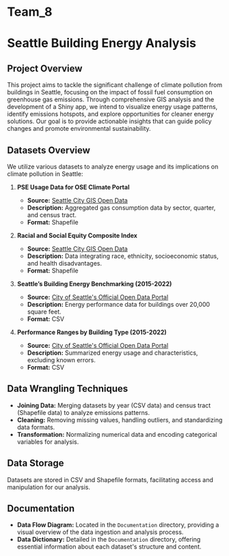# Team_8

# Seattle Building Energy Analysis

## Project Overview

This project aims to tackle the significant challenge of climate pollution from buildings in Seattle, focusing on the impact of fossil fuel consumption on greenhouse gas emissions. Through comprehensive GIS analysis and the development of a Shiny app, we intend to visualize energy usage patterns, identify emissions hotspots, and explore opportunities for cleaner energy solutions. Our goal is to provide actionable insights that can guide policy changes and promote environmental sustainability.

## Datasets Overview

We utilize various datasets to analyze energy usage and its implications on climate pollution in Seattle:

1. **PSE Usage Data for OSE Climate Portal**
   - **Source:** [Seattle City GIS Open Data](https://data-seattlecitygis.opendata.arcgis.com/datasets/SeattleCityGIS::pse-usage-data-for-ose-climate-portal/about)
   - **Description:** Aggregated gas consumption data by sector, quarter, and census tract.
   - **Format:** Shapefile

2. **Racial and Social Equity Composite Index**
   - **Source:** [Seattle City GIS Open Data](https://data-seattlecitygis.opendata.arcgis.com/datasets/SeattleCityGIS::racial-and-social-equity-composite-index-current/about)
   - **Description:** Data integrating race, ethnicity, socioeconomic status, and health disadvantages.
   - **Format:** Shapefile

3. **Seattle’s Building Energy Benchmarking (2015-2022)**
   - **Source:** [City of Seattle's Official Open Data Portal](https://www.seattle.gov/environment/climate-change/buildings-and-energy/energy-benchmarking/data-and-reports#individualbuildingdata)
   - **Description:** Energy performance data for buildings over 20,000 square feet.
   - **Format:** CSV

4. **Performance Ranges by Building Type (2015-2022)**
   - **Source:** [City of Seattle's Official Open Data Portal](https://www.seattle.gov/environment/climate-change/buildings-and-energy/energy-benchmarking/data-and-reports#summaryinformationbybuildingtype)
   - **Description:** Summarized energy usage and characteristics, excluding known errors.
   - **Format:** CSV

## Data Wrangling Techniques

- **Joining Data:** Merging datasets by year (CSV data) and census tract (Shapefile data) to analyze emissions patterns.
- **Cleaning:** Removing missing values, handling outliers, and standardizing data formats.
- **Transformation:** Normalizing numerical data and encoding categorical variables for analysis.

## Data Storage

Datasets are stored in CSV and Shapefile formats, facilitating access and manipulation for our analysis.

## Documentation

- **Data Flow Diagram:** Located in the `Documentation` directory, providing a visual overview of the data ingestion and analysis process.
- **Data Dictionary:** Detailed in the `Documentation` directory, offering essential information about each dataset's structure and content.
